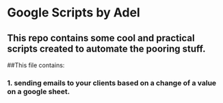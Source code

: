 # Google Scripts by Adel
## This repo contains some cool and practical scripts created to automate the pooring stuff.
##This file contains:

### 1. sending emails to your clients based on a change of a value on a google sheet.